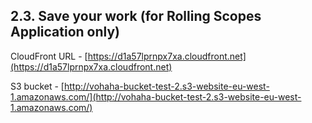## 2.3. Save your work (for Rolling Scopes Application only)
CloudFront URL - [https://d1a57lprnpx7xa.cloudfront.net](https://d1a57lprnpx7xa.cloudfront.net)

S3 bucket - [http://vohaha-bucket-test-2.s3-website-eu-west-1.amazonaws.com/](http://vohaha-bucket-test-2.s3-website-eu-west-1.amazonaws.com/)
